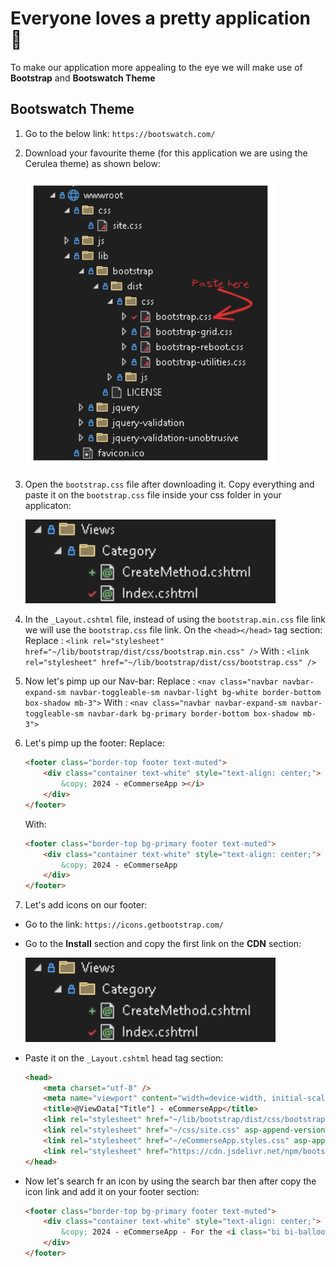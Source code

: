 # Everyone loves a pretty application 🫧
To make our application more appealing to the eye we will make use of **Bootstrap** and **Bootswatch Theme**

## Bootswatch Theme
1. Go to the below link:
	`https://bootswatch.com/`
2. Download your favourite theme (for this application we are using the Cerulea theme) as shown below:

	<kbd>
	  <img src="https://github.com/MinenhleNkosi/ASP.NET_Core_Web_API/blob/main/eCommerse/eCommerseApp/Notes/9.%20Bootstrap%20Theme/Images/2.png?raw=true" height="auto" width="400" />
	</kbd>

3. Open the `bootstrap.css` file after downloading it. Copy everything and paste it on the `bootstrap.css` file inside your css folder in your applicaton:

	<kbd>
	  <img src="https://github.com/MinenhleNkosi/ASP.NET_Core_Web_API/blob/main/eCommerse/eCommerseApp/Notes/8.%20Category%20View/Images/1.png?raw=true" height="auto" width="400" />
	</kbd>

4. In the `_Layout.cshtml` file, instead of using the `bootstrap.min.css` file link we will use the `bootstrap.css` file link. On the `<head></head>` tag section:
Replace : `<link rel="stylesheet" href="~/lib/bootstrap/dist/css/bootstrap.min.css" />`
With : `<link rel="stylesheet" href="~/lib/bootstrap/dist/css/bootstrap.css" />`

5. Now let's pimp up our Nav-bar:
Replace : `<nav class="navbar navbar-expand-sm navbar-toggleable-sm navbar-light bg-white border-bottom box-shadow mb-3">`
With : `<nav class="navbar navbar-expand-sm navbar-toggleable-sm navbar-dark bg-primary border-bottom box-shadow mb-3">`

6. Let's pimp up the footer:
    Replace:
    ```html
    <footer class="border-top footer text-muted">
        <div class="container text-white" style="text-align: center;">
            &copy; 2024 - eCommerseApp ></i>
        </div>
    </footer>
    ```

    With:
    ```html
    <footer class="border-top bg-primary footer text-muted">
        <div class="container text-white" style="text-align: center;">
            &copy; 2024 - eCommerseApp
        </div>
    </footer>
    ```

7. Let's add icons on our footer:
* Go to the link:
    `https://icons.getbootstrap.com/`

* Go to the **Install** section and copy the first link on the **CDN** section:

    <kbd>
	  <img src="https://github.com/MinenhleNkosi/ASP.NET_Core_Web_API/blob/main/eCommerse/eCommerseApp/Notes/8.%20Category%20View/Images/1.png?raw=true" height="auto" width="400" />
	</kbd>

* Paste it on the `_Layout.cshtml` head tag section:
    ```html
    <head>
        <meta charset="utf-8" />
        <meta name="viewport" content="width=device-width, initial-scale=1.0" />
        <title>@ViewData["Title"] - eCommerseApp</title>
        <link rel="stylesheet" href="~/lib/bootstrap/dist/css/bootstrap.css" />
        <link rel="stylesheet" href="~/css/site.css" asp-append-version="true" />
        <link rel="stylesheet" href="~/eCommerseApp.styles.css" asp-append-version="true" />
        <link rel="stylesheet" href="https://cdn.jsdelivr.net/npm/bootstrap-icons@1.11.3/font/bootstrap-icons.min.css">
    </head>
    ```

* Now let's search fr an icon by using the search bar then after copy the icon link and add it on your footer section:
    ```html
    <footer class="border-top bg-primary footer text-muted">
        <div class="container text-white" style="text-align: center;">
            &copy; 2024 - eCommerseApp - For the <i class="bi bi-balloon-heart"></i> of  <i class="bi bi-code-slash"></i>
        </div>
    </footer>
    ```
 
